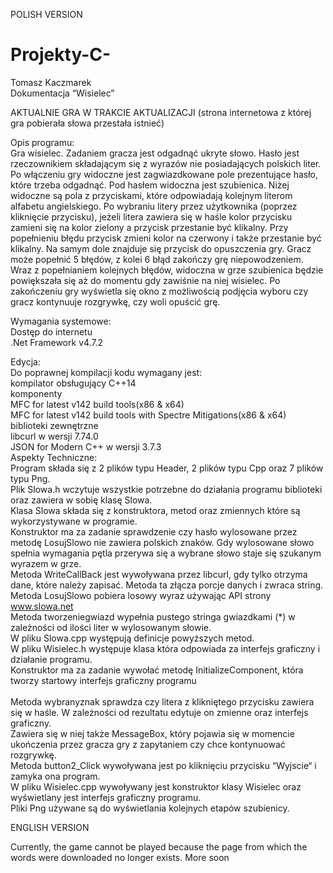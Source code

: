 POLISH VERSION


# Projekty-C-
Tomasz Kaczmarek <br/>
Dokumentacja “Wisielec”<br/>

AKTUALNIE GRA W TRAKCIE AKTUALIZACJI (strona internetowa z której gra pobierała słowa przestała istnieć)<br/>

Opis programu:<br/>
Gra wisielec. Zadaniem gracza jest odgadnąć ukryte słowo. Hasło jest rzeczownikiem składającym się z wyrazów nie posiadających polskich liter. Po włączeniu gry widoczne jest zagwiazdkowane pole prezentujące hasło, które trzeba odgadnąć. Pod hasłem widoczna jest szubienica. Niżej widoczne są pola z przyciskami, które odpowiadają kolejnym literom alfabetu angielskiego. Po wybraniu litery przez użytkownika (poprzez kliknięcie przycisku), jeżeli litera zawiera się w haśle kolor przycisku zamieni się na kolor zielony a przycisk przestanie być klikalny. Przy popełnieniu błędu przycisk zmieni kolor na czerwony i także przestanie być klikalny. Na samym dole znajduje się przycisk do opuszczenia gry. Gracz może popełnić 5 błędów, z kolei 6 błąd zakończy grę niepowodzeniem. Wraz z popełnianiem kolejnych błędów, widoczna w grze szubienica będzie powiększała się aż do momentu gdy zawiśnie na niej wisielec. Po zakończeniu gry wyświetla się okno z możliwością podjęcia wyboru czy gracz kontynuuje rozgrywkę, czy woli opuścić grę. <br/>

Wymagania systemowe:<br/>
Dostęp do internetu<br/>
.Net Framework v4.7.2<br/>

Edycja:<br/>
Do poprawnej kompilacji kodu wymagany jest: <br/>
kompilator obsługujący C++14<br/>
komponenty<br/>
MFC for latest v142 build tools(x86 & x64)<br/>
MFC for latest v142 build tools with Spectre Mitigations(x86 & x64)<br/>
biblioteki zewnętrzne<br/>
libcurl w wersji 7.74.0<br/>
JSON for Modern C++ w wersji 3.7.3<br/>
Aspekty Techniczne:<br/>
Program składa się z 2 plików typu Header, 2 plików typu Cpp oraz 7 plików typu Png. <br/>
Plik Slowa.h wczytuje wszystkie potrzebne do działania programu biblioteki oraz zawiera w sobię klasę Slowa.<br/>
Klasa Slowa składa się z konstruktora, metod oraz zmiennych które są wykorzystywane w programie. <br/>
Konstruktor ma za zadanie sprawdzenie czy hasło wylosowane przez metodę LosujSlowo nie zawiera polskich znaków. Gdy wylosowane słowo spełnia wymagania pętla przerywa się a wybrane słowo staje się szukanym wyrazem w grze. <br/>
Metoda WriteCallBack jest wywoływana przez libcurl, gdy tylko otrzyma dane, które należy zapisać. Metoda ta złącza porcje danych i zwraca string.<br/>
Metoda LosujSlowo pobiera losowy wyraz używając API strony www.slowa.net <br/>
	Metoda tworzeniegwiazd wypełnia pustego stringa gwiazdkami  (*) w zależności od ilości liter w wylosowanym słowie.<br/>
W pliku Slowa.cpp występują definicje powyższych metod.<br/>
W pliku Wisielec.h występuje klasa która odpowiada za interfejs graficzny i działanie programu.<br/>
	Konstruktor ma za zadanie wywołać metodę InitializeComponent,  która tworzy startowy interfejs graficzny programu<br/>	
	Metoda wybranyznak sprawdza czy litera z klikniętego przycisku zawiera się w haśle. W zależności od rezultatu edytuje on zmienne oraz interfejs graficzny.<br/> Zawiera się w niej także MessageBox, który pojawia się w momencie ukończenia przez gracza gry z zapytaniem czy chce kontynuować rozgrywkę. <br/>
	Metoda button2_Click wywoływana jest po kliknięciu przycisku “Wyjscie“ i zamyka ona program.<br/>
W pliku Wisielec.cpp wywoływany jest konstruktor klasy Wisielec oraz wyświetlany jest interfejs graficzny programu.<br/>
Pliki Png używane są do wyświetlania kolejnych etapów szubienicy.<br/>

ENGLISH VERSION<br/>


Currently, the game cannot be played because the page from which the words were downloaded no longer exists.
More soon<br/>
